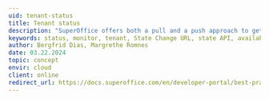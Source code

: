 ```yaml
---
uid: tenant-status
title: Tenant status
description: "SuperOffice offers both a pull and a push approach to get tenant status."
keywords: status, monitor, tenant, State Change URL, state API, availability
author: Bergfrid Dias, Margrethe Romnes
date: 03.22.2024
topic: concept
envir: cloud
client: online
redirect_url: https://docs.superoffice.com/en/developer-portal/best-practices/index.html#tenant-availability
---
```

